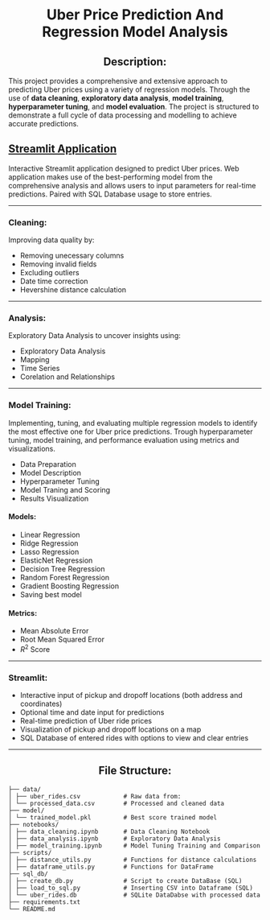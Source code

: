 # $$\text{Uber Price Prediction And Regression Model Analysis}$$

## $$\text{Description:}$$
This project provides a comprehensive and extensive approach to predicting Uber prices using a variety of regression models. 
Through the use of **data cleaning**, **exploratory data analysis**, **model training**, **hyperparameter tuning**, and **model evaluation**. The project is structured to demonstrate a full cycle of data processing and modelling to achieve accurate predictions.

## [Streamlit Application](https://regression-price.streamlit.app/predictions)
Interactive Streamlit application designed to predict Uber prices. Web application makes use of the best-performing model from the comprehensive analysis and allows users to input parameters for real-time predictions. Paired with SQL Database usage to store entries.

---
### Cleaning:
Improving data quality by:
- Removing unecessary columns
- Removing invalid fields
- Excluding outliers
- Date time correction
- Hevershine distance calculation
---
### Analysis:
Exploratory Data Analysis to uncover insights using:
- Exploratory Data Analysis
- Mapping 
- Time Series
- Corelation and Relationships
---
### Model Training:
Implementing, tuning, and evaluating multiple regression models to identify the most effective one for Uber price predictions. 
Trough hyperparameter tuning, model training, and performance evaluation using metrics and visualizations.
- Data Preparation
- Model Description
- Hyperparameter Tuning
- Model Traning and Scoring
- Results Visualization


#### Models:
  - Linear Regression
  - Ridge Regression
  - Lasso Regression
  - ElasticNet Regression
  - Decision Tree Regression
  - Random Forest Regression
  - Gradient Boosting Regression
  - Saving best model


#### Metrics:
  - Mean Absolute Error
  - Root Mean Squared Error
  - $R^2$ Score
---
### Streamlit:
- Interactive input of pickup and dropoff locations (both address and coordinates)
- Optional time and date input for predictions
- Real-time prediction of Uber ride prices
- Visualization of pickup and dropoff locations on a map
- SQL Database of entered rides with options to view and clear entries
---  
## $$\text{File Structure:}$$

```
├── data/
│ ├── uber_rides.csv            # Raw data from:  
│ └── processed_data.csv        # Processed and cleaned data
├── model/
│ └── trained_model.pkl         # Best score trained model
├── notebooks/
│ ├── data_cleaning.ipynb       # Data Cleaning Notebook
│ ├── data_analysis.ipynb       # Exploratory Data Analysis
│ ├── model_training.ipynb      # Model Tuning Training and Comparison
├── scripts/
│ ├── distance_utils.py         # Functions for distance calculations
│ ├── dataframe_utils.py        # Functions for DataFrame
├── sql_db/
│ ├── create_db.py              # Script to create DataBase (SQL)
│ ├── load_to_sql.py            # Inserting CSV into Dataframe (SQL)
│ └── uber_rides.db             # SQLite DataDabse with processed data
├── requirements.txt
└── README.md
```
